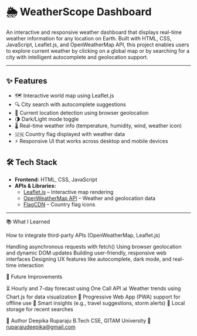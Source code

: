 # 🌦️ WeatherScope Dashboard

An interactive and responsive weather dashboard that displays real-time weather information for any location on Earth. Built with HTML, CSS, JavaScript, Leaflet.js, and OpenWeatherMap API, this project enables users to explore current weather by clicking on a global map or by searching for a city with intelligent autocomplete and geolocation support.

---

## ✨ Features

- 🗺️ Interactive world map using Leaflet.js
- 🔍 City search with autocomplete suggestions
- 📍 Current location detection using browser geolocation
- 🌗 Dark/Light mode toggle
- 🌡️ Real-time weather info (temperature, humidity, wind, weather icon)
- 🇺🇳 Country flag displayed with weather data
- ⚡ Responsive UI that works across desktop and mobile devices



## 🛠 Tech Stack

- **Frontend:** HTML, CSS, JavaScript
- **APIs & Libraries:**
  - [Leaflet.js](https://leafletjs.com/) – Interactive map rendering
  - [OpenWeatherMap API](https://openweathermap.org/) – Weather and geolocation data
  - [FlagCDN](https://flagcdn.com/) – Country flag icons

---
📚 What I Learned

How to integrate third-party APIs (OpenWeatherMap, Leaflet.js)

Handling asynchronous requests with fetch()
Using browser geolocation and dynamic DOM updates
Building user-friendly, responsive web interfaces
Designing UX features like autocomplete, dark mode, and real-time interaction

📌 Future Improvements

⏳ Hourly and 7-day forecast using One Call API
📊 Weather trends using Chart.js for data visualization
📱 Progressive Web App (PWA) support for offline use
🧠 Smart insights (e.g., travel suggestions, storm alerts)
💾 Local storage for recent searches

🧠 Author
Deepika Ruparaju
B.Tech CSE, GITAM University
📧 ruparajudeepika@gmail.com



